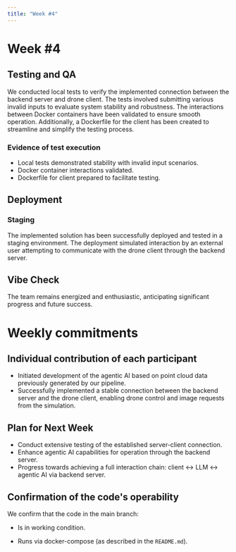 ```yaml
---
title: "Week #4"
---
```

# **Week #4**

## Testing and QA

We conducted local tests to verify the implemented connection between the backend server and drone client. The tests involved submitting various invalid inputs to evaluate system stability and robustness. The interactions between Docker containers have been validated to ensure smooth operation. Additionally, a Dockerfile for the client has been created to streamline and simplify the testing process.

### Evidence of test execution

* Local tests demonstrated stability with invalid input scenarios.
* Docker container interactions validated.
* Dockerfile for client prepared to facilitate testing.

## Deployment

### Staging

The implemented solution has been successfully deployed and tested in a staging environment. The deployment simulated interaction by an external user attempting to communicate with the drone client through the backend server.

## Vibe Check

The team remains energized and enthusiastic, anticipating significant progress and future success.

# Weekly commitments

## Individual contribution of each participant

* Initiated development of the agentic AI based on point cloud data previously generated by our pipeline.
* Successfully implemented a stable connection between the backend server and the drone client, enabling drone control and image requests from the simulation.

## Plan for Next Week

* Conduct extensive testing of the established server-client connection.
* Enhance agentic AI capabilities for operation through the backend server.
* Progress towards achieving a full interaction chain: client ↔ LLM ↔ agentic AI via backend server.

## Confirmation of the code's operability

We confirm that the code in the main branch:

-  Is in working condition.
    
-  Runs via docker-compose (as described in the `README.md`).
    
